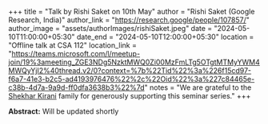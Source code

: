 +++
title = "Talk by Rishi Saket on 10th May"
author = "Rishi Saket (Google Research, India)"
author_link = "https://research.google/people/107857/"
author_image = "assets/authorImages/rishiSaket.jpeg"
date = "2024-05-10T11:00:00+05:30"
date_end = "2024-05-10T12:00:00+05:30"
location = "Offline talk at CSA 112"
location_link = "https://teams.microsoft.com/l/meetup-join/19%3ameeting_ZGE3NDg5NzktMWQ0Zi00MzFmLTg5OTgtMTMyYWM4MWQyYjI2%40thread.v2/0?context=%7b%22Tid%22%3a%226f15cd97-f6a7-41e3-b2c5-ad4193976476%22%2c%22Oid%22%3a%227c84465e-c38b-4d7a-9a9d-ff0dfa3638b3%22%7d"
notes = "We are grateful to the <a href = "https://www.accel.com/people/shekhar-kirani" target= "_blank">Shekhar Kirani</a> family for generously supporting this seminar series."
+++

<b>Abstract:</b> 
Will be updated shortly